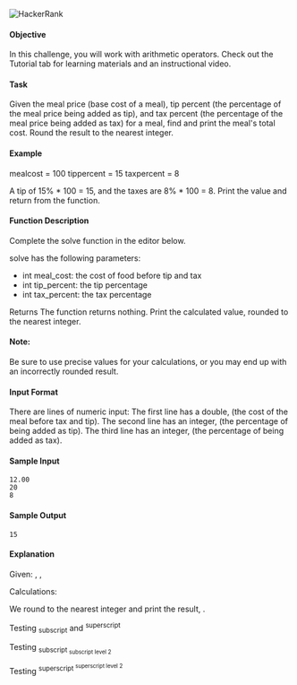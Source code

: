 ![HackerRank](https://www.hackerrank.com/wp-content/uploads/2020/05/hackerrank_logo-Pride-1.gif)

####  Objective
In this challenge, you will work with arithmetic operators. Check out the Tutorial tab for learning materials and an instructional video.

#### Task
Given the meal price (base cost of a meal), tip percent (the percentage of the meal price being added as tip), and tax percent (the percentage of the meal price being added as tax) for a meal, find and print the meal's total cost. Round the result to the nearest integer.

#### Example

mealcost = 100 
tippercent = 15 
taxpercent = 8

A tip of 15% * 100 = 15, and the taxes are 8% * 100 = 8. Print the value  and return from the function.

#### Function Description
Complete the solve function in the editor below.

solve has the following parameters:

+ int meal_cost: the cost of food before tip and tax 
+ int tip_percent: the tip percentage 
+ int tax_percent: the tax percentage 

Returns The function returns nothing. Print the calculated value, rounded to the nearest integer.

#### Note:
Be sure to use precise values for your calculations, or you may end up with an incorrectly rounded result.

#### Input Format

There are  lines of numeric input:
The first line has a double,  (the cost of the meal before tax and tip).
The second line has an integer,  (the percentage of  being added as tip).
The third line has an integer,  (the percentage of  being added as tax).

#### Sample Input
```
12.00
20
8
```
#### Sample Output
```
15
```
#### Explanation

Given:
, , 

Calculations:




We round  to the nearest integer and print the result, .


Testing <sub>subscript</sub> and <sup>superscript</sup>

Testing <sub>subscript <sub>subscript level 2</sub></sub>

Testing <sup>superscript <sup>superscript level 2</sup></sup>
